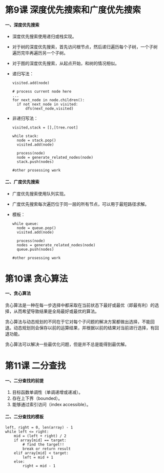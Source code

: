 # 第9课 深度优先搜索和广度优先搜索

#### 一、深度优先搜索

- 深度优先搜索使用递归或栈实现。

- 对于树的深度优先搜索，首先访问根节点，然后递归遍历每个子树，一个子树遍历完毕再遍历另一个子树。

- 对于图的深度优先搜索，从起点开始，和树的情况相似。

- 递归写法：

  ```
  visited.add(node)
  
  # process current node here
  ...
  for next_node in node.children():
  	if not next_node in visited:
  		dfs(next_node,visited)
  ```

- 非递归写法：

  ```
  visited,stack = [],[tree.root]
  
  while stack:
  	node = stack.pop()
  	visited.add(node)
  	
  	process(node)
  	node = generate_related_nodes(node)
  	stack.push(nodes)
  	
  #other prosessing work
  ```

  

#### 二、广度优先搜索

- 广度优先搜索使用队列实现。

- 广度优先搜索每次遍历位于同一层的所有节点，可以用于最短路径求解。

- 模板：

  ```
  while queue:
  	node = queue.pop()
  	visited.add(node)
  	
  	process(node)
  	nodes = generate_related_nodes(node)
  	queue.push(nodes)
  	
  #other prosessing work
  ```

  

# 第10课 贪心算法

#### 一、贪心算法

贪心算法是一种在每一步选择中都采取在当前状态下最好或最优（即最有利）的选择，从而希望导致结果是全局最好或最优的算法。

贪心算法与动态规划的不同在于它对每个子问题的解决方案都做出选择，不能回退。动态规划则会保存以前的运算结果，并根据以前的结果对当前进行选择，有回退功能。

贪心算法可以解决一些最优化问题，但是并不总是能得到最优解。

# 第11课 二分查找

#### 一、二分查找的前提

1. 目标函数单调性（单调递增或递减）。
2. 存在上下界（bounded）。
3. 能够通过索引访问（index accessible）。

#### 二、二分查找的模板

```
left, right = 0, len(array) - 1
while left <= right:
    mid = (left + right) / 2
    if array[mid] == target:
        # find the target!!
        break or return result
    elif array[mid] < target:
        left = mid + 1
    else:
        right = mid - 1
```

